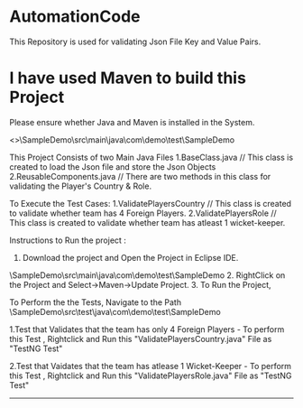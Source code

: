 # AutomationCode
This Repository is used for validating Json File Key and Value Pairs.



# I have used Maven to build this Project
Please ensure whether Java and Maven is installed in the System.

<<Folder Name>>\SampleDemo\src\main\java\com\demo\test\SampleDemo

This Project Consists of two Main Java Files
1.BaseClass.java   // This class is created to load the Json file and store the Json Objects
2.ReusableComponents.java   // There are two methods in this class for  validating the Player's Country & Role.
  
To Execute the Test Cases:
1.ValidatePlayersCountry // This class is created to validate whether team has 4 Foreign Players.
2.ValidatePlayersRole // This class is created to validate whether team has atleast 1 wicket-keeper.


Instructions to Run the project :
1. Download the project and Open the Project in Eclipse IDE.
  
  <Folder Name>\SampleDemo\src\main\java\com\demo\test\SampleDemo
2. RightClick on the Project and Select->Maven->Update Project.
3. To Run the Project, 
  
  To Perform the the Tests, Navigate to the Path
      <Folder Name>\SampleDemo\src\test\java\com\demo\test\SampleDemo
    
  1.Test that Validates that the team has only 4 Foreign Players - 
     To perform this Test , Rightclick and Run this "ValidatePlayersCountry.java" File as "TestNG Test"
  
  2.Test that Vaidates that the team has atlease 1 Wicket-Keeper - 
     To perform this Test , Rightclick and Run this "ValidatePlayersRole.java" File as "TestNG Test"
        
  ********
